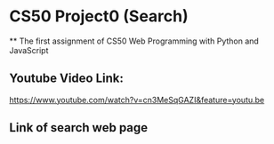 # CS50 Project0 (Search)
** The first assignment of CS50 Web Programming with Python and JavaScript

## Youtube Video Link:
https://www.youtube.com/watch?v=cn3MeSqGAZI&feature=youtu.be

## Link of search web page
